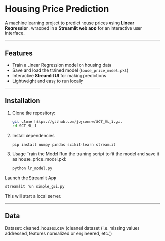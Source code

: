 # Housing Price Prediction

A machine learning project to predict house prices using **Linear Regression**, wrapped in a **Streamlit web app** for an interactive user interface.

---
## Features
- Train a Linear Regression model on housing data  
- Save and load the trained model (`house_price_model.pkl`)  
- Interactive **Streamlit UI** for making predictions  
- Lightweight and easy to run locally  

---
## Installation

1. Clone the repository:
   ```bash
   git clone https://github.com/joysonnw/SCT_ML_1.git
   cd SCT_ML_1
   ```
2. Install dependencies:

   ```bash
   pip install numpy pandas scikit-learn streamlit
   ```
3. Usage
Train the Model
Run the training script to fit the model and save it as house_price_model.pkl:

   ```bash
   python lr_model.py
   ````
Launch the Streamlit App
   ```bash
   streamlit run simple_gui.py
   ```
This will start a local server.

---
## Data
Dataset: cleaned_houses.csv (cleaned dataset (i.e. missing values addressed, features normalized or engineered, etc.))
